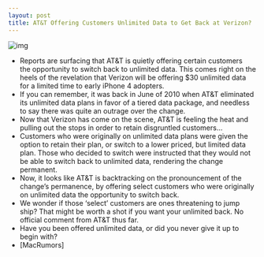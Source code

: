 ```yaml
---
layout: post
title: AT&T Offering Customers Unlimited Data to Get Back at Verizon?
---
```

![img](http://media.idownloadblog.com/wp-content/uploads/2011/01/Verizon-Vs-ATT.jpg)
* Reports are surfacing that AT&T is quietly offering certain customers the opportunity to switch back to unlimited data. This comes right on the heels of the revelation that Verizon will be offering $30 unlimited data for a limited time to early iPhone 4 adopters.
* If you can remember, it was back in June of 2010 when AT&T eliminated its unlimited data plans in favor of a tiered data package, and needless to say there was quite an outrage over the change.
* Now that Verizon has come on the scene, AT&T is feeling the heat and pulling out the stops in order to retain disgruntled customers…
* Customers who were originally on unlimited data plans were given the option to retain their plan, or switch to a lower priced, but limited data plan. Those who decided to switch were instructed that they would not be able to switch back to unlimited data, rendering the change permanent.
* Now, it looks like AT&T is backtracking on the pronouncement of the change’s permanence, by offering select customers who were originally on unlimited data the opportunity to switch back.
* We wonder if those ‘select’ customers are ones threatening to jump ship? That might be worth a shot if you want your unlimited back. No official comment from AT&T thus far.
* Have you been offered unlimited data, or did you never give it up to begin with?
* [MacRumors]

